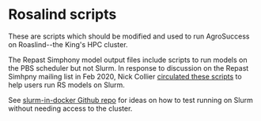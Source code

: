 # Rosalind scripts

These are scripts which should be modified and used to run AgroSuccess on
Roaslind--the King's HPC cluster.

The Repast Simphony model output files include scripts to run models on the PBS
scheduler but not Slurm. In response to discussion on the Repast Simhpny
mailing list in Feb 2020, Nick Collier [circulated these
scripts](https://sourceforge.net/p/repast/mailman/message/36926101/) to help
users run RS models on Slurm.

See [slurm-in-docker Github repo](https://github.com/SciDAS/slurm-in-docker)
for ideas on how to test running on Slurm without needing access to the
cluster.
